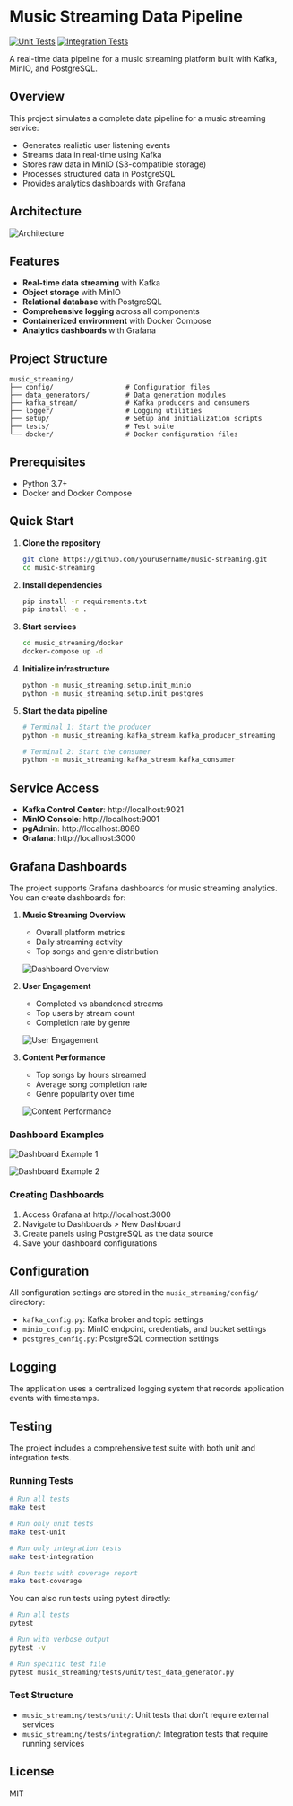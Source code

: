 # Music Streaming Data Pipeline

[![Unit Tests](https://github.com/keyr-code/music-streaming/actions/workflows/unit-tests.yml/badge.svg)](https://github.com/yourusername/music-streaming/actions/workflows/unit-tests.yml)
[![Integration Tests](https://github.com/keyr-code/music-streaming/actions/workflows/integration-tests.yml/badge.svg)](https://github.com/yourusername/music-streaming/actions/workflows/integration-tests.yml)

A real-time data pipeline for a music streaming platform built with Kafka, MinIO, and PostgreSQL.

## Overview

This project simulates a complete data pipeline for a music streaming service:
- Generates realistic user listening events
- Streams data in real-time using Kafka
- Stores raw data in MinIO (S3-compatible storage)
- Processes structured data in PostgreSQL
- Provides analytics dashboards with Grafana

## Architecture

![Architecture](images/music_streaming_architecture.png)

## Features

- **Real-time data streaming** with Kafka
- **Object storage** with MinIO
- **Relational database** with PostgreSQL
- **Comprehensive logging** across all components
- **Containerized environment** with Docker Compose
- **Analytics dashboards** with Grafana

## Project Structure

```
music_streaming/
├── config/                  # Configuration files
├── data_generators/         # Data generation modules
├── kafka_stream/            # Kafka producers and consumers
├── logger/                  # Logging utilities
├── setup/                   # Setup and initialization scripts
├── tests/                   # Test suite
└── docker/                  # Docker configuration files
```

## Prerequisites

- Python 3.7+
- Docker and Docker Compose

## Quick Start

1. **Clone the repository**
   ```bash
   git clone https://github.com/yourusername/music-streaming.git
   cd music-streaming
   ```

2. **Install dependencies**
   ```bash
   pip install -r requirements.txt
   pip install -e .
   ```

3. **Start services**
   ```bash
   cd music_streaming/docker
   docker-compose up -d
   ```

4. **Initialize infrastructure**
   ```bash
   python -m music_streaming.setup.init_minio
   python -m music_streaming.setup.init_postgres
   ```

5. **Start the data pipeline**
   ```bash
   # Terminal 1: Start the producer
   python -m music_streaming.kafka_stream.kafka_producer_streaming
   
   # Terminal 2: Start the consumer
   python -m music_streaming.kafka_stream.kafka_consumer
   ```

## Service Access

- **Kafka Control Center**: http://localhost:9021
- **MinIO Console**: http://localhost:9001
- **pgAdmin**: http://localhost:8080
- **Grafana**: http://localhost:3000

## Grafana Dashboards

The project supports Grafana dashboards for music streaming analytics. You can create dashboards for:

1. **Music Streaming Overview**
   - Overall platform metrics
   - Daily streaming activity
   - Top songs and genre distribution

   ![Dashboard Overview](images/dash1.png)

2. **User Engagement**
   - Completed vs abandoned streams
   - Top users by stream count
   - Completion rate by genre

   ![User Engagement](images/dash2.png)

3. **Content Performance**
   - Top songs by hours streamed
   - Average song completion rate
   - Genre popularity over time

   ![Content Performance](images/dash3.png)

### Dashboard Examples

![Dashboard Example 1](images/dash4.png)

![Dashboard Example 2](images/dash5.png)

### Creating Dashboards

1. Access Grafana at http://localhost:3000
2. Navigate to Dashboards > New Dashboard
3. Create panels using PostgreSQL as the data source
4. Save your dashboard configurations

## Configuration

All configuration settings are stored in the `music_streaming/config/` directory:
- `kafka_config.py`: Kafka broker and topic settings
- `minio_config.py`: MinIO endpoint, credentials, and bucket settings
- `postgres_config.py`: PostgreSQL connection settings

## Logging

The application uses a centralized logging system that records application events with timestamps.

## Testing

The project includes a comprehensive test suite with both unit and integration tests.

### Running Tests

```bash
# Run all tests
make test

# Run only unit tests
make test-unit

# Run only integration tests
make test-integration

# Run tests with coverage report
make test-coverage
```

You can also run tests using pytest directly:

```bash
# Run all tests
pytest

# Run with verbose output
pytest -v

# Run specific test file
pytest music_streaming/tests/unit/test_data_generator.py
```

### Test Structure

- `music_streaming/tests/unit/`: Unit tests that don't require external services
- `music_streaming/tests/integration/`: Integration tests that require running services

## License

MIT
